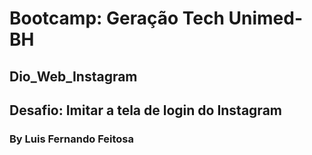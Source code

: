 # Bootcamp: Geração Tech Unimed-BH

## Dio_Web_Instagram

## Desafio: Imitar a tela de login do Instagram

### By Luis Fernando Feitosa

